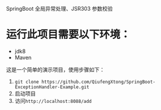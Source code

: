 SpringBoot 全局异常处理、JSR303 参数校验

# 运行此项目需要以下环境：
- jdk8
- Maven

这是一个简单的演示项目，使用步骤如下：
1. `git clone https://github.com/QiufengXtong/SpringBoot-ExceptionHandler-Example.git`
2. 启动项目
3. 访问`http://localhost:8088/add`